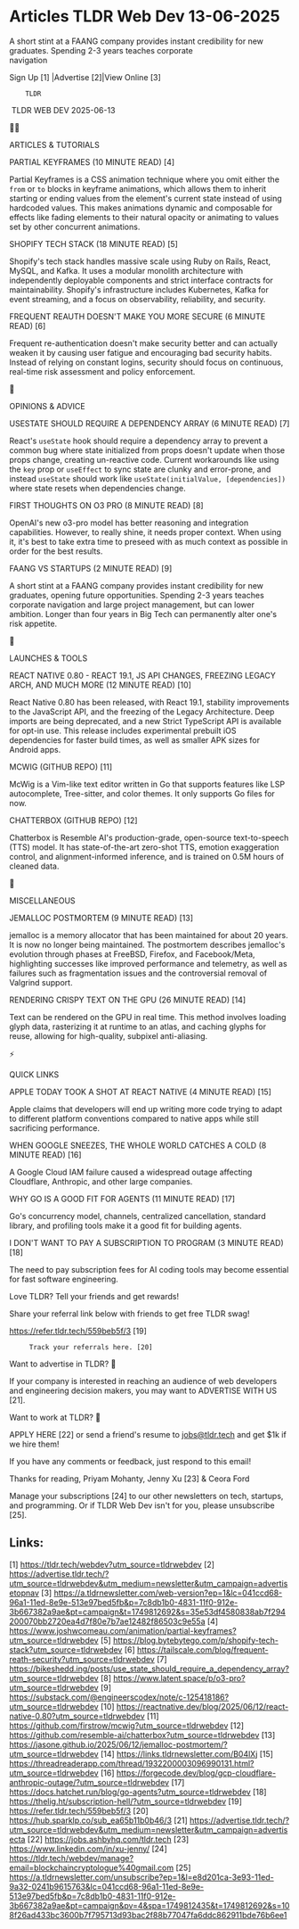 # Articles TLDR Web Dev 13-06-2025

A short stint at a FAANG company provides instant credibility for new
graduates. Spending 2-3 years teaches corporate
navigation ‌ ‌ ‌ ‌ ‌ ‌ ‌ ‌ ‌ ‌ ‌ ‌ ‌ ‌ ‌ ‌ ‌ ‌ ‌ ‌ ‌ ‌ ‌ ‌ ‌ ‌  ‌ ‌ ‌ ‌ ‌ ‌ ‌ ‌ ‌ ‌ ‌ ‌ ‌ ‌ ‌ ‌ ‌ ‌ ‌ ‌ ‌ ‌ ‌ ‌ ‌ ‌ 


 Sign Up [1] |Advertise [2]|View Online [3] 

		TLDR 

 TLDR WEB DEV 2025-06-13

🧑‍💻 

ARTICLES & TUTORIALS

 PARTIAL KEYFRAMES (10 MINUTE READ) [4] 

 Partial Keyframes is a CSS animation technique where you omit either
the `from` or `to` blocks in keyframe animations, which allows them to
inherit starting or ending values from the element's current state
instead of using hardcoded values. This makes animations dynamic and
composable for effects like fading elements to their natural opacity
or animating to values set by other concurrent animations. 

 SHOPIFY TECH STACK (18 MINUTE READ) [5] 

 Shopify's tech stack handles massive scale using Ruby on Rails,
React, MySQL, and Kafka. It uses a modular monolith architecture with
independently deployable components and strict interface contracts for
maintainability. Shopify's infrastructure includes Kubernetes, Kafka
for event streaming, and a focus on observability, reliability, and
security. 

 FREQUENT REAUTH DOESN'T MAKE YOU MORE SECURE (6 MINUTE READ) [6] 

 Frequent re-authentication doesn't make security better and can
actually weaken it by causing user fatigue and encouraging bad
security habits. Instead of relying on constant logins, security
should focus on continuous, real-time risk assessment and policy
enforcement. 

🧠 

OPINIONS & ADVICE

 USESTATE SHOULD REQUIRE A DEPENDENCY ARRAY (6 MINUTE READ) [7] 

 React's `useState` hook should require a dependency array to prevent
a common bug where state initialized from props doesn't update when
those props change, creating un-reactive code. Current workarounds
like using the `key` prop or `useEffect` to sync state are clunky and
error-prone, and instead `useState` should work like
`useState(initialValue, [dependencies])` where state resets when
dependencies change. 

 FIRST THOUGHTS ON O3 PRO (8 MINUTE READ) [8] 

 OpenAI's new o3-pro model has better reasoning and integration
capabilities. However, to really shine, it needs proper context. When
using it, it's best to take extra time to preseed with as much context
as possible in order for the best results. 

 FAANG VS STARTUPS (2 MINUTE READ) [9] 

 A short stint at a FAANG company provides instant credibility for new
graduates, opening future opportunities. Spending 2-3 years teaches
corporate navigation and large project management, but can lower
ambition. Longer than four years in Big Tech can permanently alter
one's risk appetite. 

🚀 

LAUNCHES & TOOLS

 REACT NATIVE 0.80 - REACT 19.1, JS API CHANGES, FREEZING LEGACY ARCH,
AND MUCH MORE (12 MINUTE READ) [10] 

 React Native 0.80 has been released, with React 19.1, stability
improvements to the JavaScript API, and the freezing of the Legacy
Architecture. Deep imports are being deprecated, and a new Strict
TypeScript API is available for opt-in use. This release includes
experimental prebuilt iOS dependencies for faster build times, as well
as smaller APK sizes for Android apps. 

 MCWIG (GITHUB REPO) [11] 

 McWig is a Vim-like text editor written in Go that supports features
like LSP autocomplete, Tree-sitter, and color themes. It only supports
Go files for now. 

 CHATTERBOX (GITHUB REPO) [12] 

 Chatterbox is Resemble AI's production-grade, open-source
text-to-speech (TTS) model. It has state-of-the-art zero-shot TTS,
emotion exaggeration control, and alignment-informed inference, and is
trained on 0.5M hours of cleaned data. 

🎁 

MISCELLANEOUS

 JEMALLOC POSTMORTEM (9 MINUTE READ) [13] 

 jemalloc is a memory allocator that has been maintained for about 20
years. It is now no longer being maintained. The postmortem describes
jemalloc's evolution through phases at FreeBSD, Firefox, and
Facebook/Meta, highlighting successes like improved performance and
telemetry, as well as failures such as fragmentation issues and the
controversial removal of Valgrind support. 

 RENDERING CRISPY TEXT ON THE GPU (26 MINUTE READ) [14] 

 Text can be rendered on the GPU in real time. This method involves
loading glyph data, rasterizing it at runtime to an atlas, and caching
glyphs for reuse, allowing for high-quality, subpixel anti-aliasing. 

⚡ 

QUICK LINKS

 APPLE TODAY TOOK A SHOT AT REACT NATIVE (4 MINUTE READ) [15] 

 Apple claims that developers will end up writing more code trying to
adapt to different platform conventions compared to native apps while
still sacrificing performance. 

 WHEN GOOGLE SNEEZES, THE WHOLE WORLD CATCHES A COLD (8 MINUTE READ)
[16] 

 A Google Cloud IAM failure caused a widespread outage affecting
Cloudflare, Anthropic, and other large companies. 

 WHY GO IS A GOOD FIT FOR AGENTS (11 MINUTE READ) [17] 

 Go's concurrency model, channels, centralized cancellation, standard
library, and profiling tools make it a good fit for building agents. 

 I DON'T WANT TO PAY A SUBSCRIPTION TO PROGRAM (3 MINUTE READ) [18] 

 The need to pay subscription fees for AI coding tools may become
essential for fast software engineering. 

Love TLDR? Tell your friends and get rewards!

 Share your referral link below with friends to get free TLDR swag! 

 https://refer.tldr.tech/559beb5f/3 [19] 

		 Track your referrals here. [20] 

Want to advertise in TLDR? 📰

 If your company is interested in reaching an audience of web
developers and engineering decision makers, you may want to ADVERTISE
WITH US [21]. 

Want to work at TLDR? 💼

 APPLY HERE [22] or send a friend's resume to jobs@tldr.tech and get
$1k if we hire them! 

 If you have any comments or feedback, just respond to this email! 

Thanks for reading, 
Priyam Mohanty, Jenny Xu [23] & Ceora Ford 

 Manage your subscriptions [24] to our other newsletters on tech,
startups, and programming. Or if TLDR Web Dev isn't for you, please
unsubscribe [25]. 

 

Links:
------
[1] https://tldr.tech/webdev?utm_source=tldrwebdev
[2] https://advertise.tldr.tech/?utm_source=tldrwebdev&utm_medium=newsletter&utm_campaign=advertisetopnav
[3] https://a.tldrnewsletter.com/web-version?ep=1&lc=041ccd68-96a1-11ed-8e9e-513e97bed5fb&p=7c8db1b0-4831-11f0-912e-3b667382a9ae&pt=campaign&t=1749812692&s=35e53df4580838ab7f294200070bb2720ea4d7f80e7b7ae12482f86503c9e55a
[4] https://www.joshwcomeau.com/animation/partial-keyframes?utm_source=tldrwebdev
[5] https://blog.bytebytego.com/p/shopify-tech-stack?utm_source=tldrwebdev
[6] https://tailscale.com/blog/frequent-reath-security?utm_source=tldrwebdev
[7] https://bikeshedd.ing/posts/use_state_should_require_a_dependency_array?utm_source=tldrwebdev
[8] https://www.latent.space/p/o3-pro?utm_source=tldrwebdev
[9] https://substack.com/@engineerscodex/note/c-125418186?utm_source=tldrwebdev
[10] https://reactnative.dev/blog/2025/06/12/react-native-0.80?utm_source=tldrwebdev
[11] https://github.com/firstrow/mcwig?utm_source=tldrwebdev
[12] https://github.com/resemble-ai/chatterbox?utm_source=tldrwebdev
[13] https://jasone.github.io/2025/06/12/jemalloc-postmortem/?utm_source=tldrwebdev
[14] https://links.tldrnewsletter.com/B04lXj
[15] https://threadreaderapp.com/thread/1932200003096990131.html?utm_source=tldrwebdev
[16] https://forgecode.dev/blog/gcp-cloudflare-anthropic-outage/?utm_source=tldrwebdev
[17] https://docs.hatchet.run/blog/go-agents?utm_source=tldrwebdev
[18] https://thelig.ht/subscription-hell/?utm_source=tldrwebdev
[19] https://refer.tldr.tech/559beb5f/3
[20] https://hub.sparklp.co/sub_ea65b11b0b46/3
[21] https://advertise.tldr.tech/?utm_source=tldrwebdev&utm_medium=newsletter&utm_campaign=advertisecta
[22] https://jobs.ashbyhq.com/tldr.tech
[23] https://www.linkedin.com/in/xu-jenny/
[24] https://tldr.tech/webdev/manage?email=blockchaincryptologue%40gmail.com
[25] https://a.tldrnewsletter.com/unsubscribe?ep=1&l=e8d201ca-3e93-11ed-9a32-0241b9615763&lc=041ccd68-96a1-11ed-8e9e-513e97bed5fb&p=7c8db1b0-4831-11f0-912e-3b667382a9ae&pt=campaign&pv=4&spa=1749812435&t=1749812692&s=108f26ad433bc3600b7f795713d93bac2f88b77047fa6ddc862911bde76b6ee1